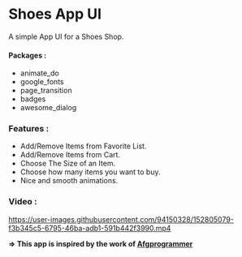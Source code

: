 # Shoes App UI

A simple App UI for a Shoes Shop.

#### Packages :
- animate_do
- google_fonts
- page_transition
- badges
- awesome_dialog


### Features :
- Add/Remove Items from Favorite List.
- Add/Remove Items from Cart.
- Choose The Size of an Item.
- Choose how many items you want to buy.
- Nice and smooth animations.

### Video :

https://user-images.githubusercontent.com/94150328/152805079-f3b345c5-6795-46ba-adb1-591b442f3990.mp4


**=> This app is inspired by the work of [Afgprogrammer](https://github.com/afgprogrammer)**




